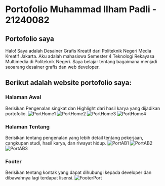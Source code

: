 # Portofolio Muhammad Ilham Padli - 21240082
## Portofolio saya
Halo! Saya adalah Desainer Grafis Kreatif dari Politeknik Negeri Media Kreatif Jakarta. Aku adalah mahasiswa Semester 4 Teknologi Rekayasa Multimedia di Politeknik Negeri. Saya belajar tentang bagaimana menjadi seoarang desainer grafis dan web developer.
## Berikut adalah website portofolio saya:
### Halaman Awal
Berisikan Pengenalan singkat dan Highlight dari hasil karya yang dijadikan portofolio.
![PortHome1](https://github.com/Padli1407/Website-Portofolio/assets/131162646/3835b65a-8eae-4f9b-888f-94a7579856fb)
![PortHome2](https://github.com/Padli1407/Website-Portofolio/assets/131162646/7d3d8b6e-77e4-43f9-bfe4-286ca6a731ad)
![PortHome3](https://github.com/Padli1407/Website-Portofolio/assets/131162646/0f7e6b58-f682-450e-b840-a6a63de58d66)
![PortHome4](https://github.com/Padli1407/Website-Portofolio/assets/131162646/2b27b362-e1b9-43cc-b6a2-50d88a35c61b)

### Halaman Tentang
Berisikan tentang pengenalan yang lebih detail tentang pekerjaan, cangkupan studi, hasil karya, dan riwayat hidup.
![PortAB1](https://github.com/Padli1407/Website-Portofolio/assets/131162646/f505508e-fb73-4b6b-978b-d4f510802bd3)
![PortAB2](https://github.com/Padli1407/Website-Portofolio/assets/131162646/60aba064-a48e-48f2-a86c-59d1b46e01f1)
![PortAB3](https://github.com/Padli1407/Website-Portofolio/assets/131162646/8a6f55c1-9e0f-4cd3-80c3-849e5ebf09dd)

### Footer
Berisikan tentang kontak yang dapat dihubungi kepada developer dan dibawahnya lagi terdapat lisensi.
![FooterPort](https://github.com/Padli1407/Website-Portofolio/assets/131162646/bdc411f9-34cf-4f48-9d9b-d1b81388dfda)
